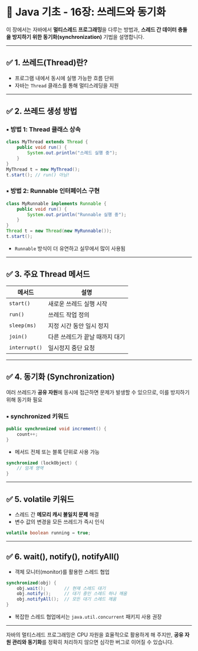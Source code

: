 # 📘 Java 기초 - 16장: 쓰레드와 동기화

이 장에서는 자바에서 **멀티스레드 프로그래밍**을 다루는 방법과, **스레드 간 데이터 충돌을 방지하기 위한 동기화(synchronization)** 기법을 설명합니다.

---

## ✅ 1. 쓰레드(Thread)란?

- 프로그램 내에서 동시에 실행 가능한 흐름 단위
- 자바는 `Thread` 클래스를 통해 멀티스레딩을 지원

---

## ✅ 2. 쓰레드 생성 방법

### ▪ 방법 1: Thread 클래스 상속
```java
class MyThread extends Thread {
    public void run() {
        System.out.println("스레드 실행 중");
    }
}
MyThread t = new MyThread();
t.start(); // run() 아님!
```

### ▪ 방법 2: Runnable 인터페이스 구현
```java
class MyRunnable implements Runnable {
    public void run() {
        System.out.println("Runnable 실행 중");
    }
}
Thread t = new Thread(new MyRunnable());
t.start();
```

- `Runnable` 방식이 더 유연하고 실무에서 많이 사용됨

---

## ✅ 3. 주요 Thread 메서드

| 메서드         | 설명                          |
|----------------|-------------------------------|
| `start()`      | 새로운 쓰레드 실행 시작        |
| `run()`        | 쓰레드 작업 정의               |
| `sleep(ms)`    | 지정 시간 동안 일시 정지       |
| `join()`       | 다른 쓰레드가 끝날 때까지 대기 |
| `interrupt()`  | 일시정지 중단 요청             |

---

## ✅ 4. 동기화 (Synchronization)

여러 쓰레드가 **공유 자원**에 동시에 접근하면 문제가 발생할 수 있으므로, 이를 방지하기 위해 동기화 필요

### ▪ synchronized 키워드

```java
public synchronized void increment() {
    count++;
}
```

- 메서드 전체 또는 블록 단위로 사용 가능

```java
synchronized (lockObject) {
    // 임계 영역
}
```

---

## ✅ 5. volatile 키워드

- 스레드 간 **메모리 캐시 불일치 문제** 해결
- 변수 값의 변경을 모든 쓰레드가 즉시 인식

```java
volatile boolean running = true;
```

---

## ✅ 6. wait(), notify(), notifyAll()

- 객체 모니터(monitor)를 활용한 스레드 협업

```java
synchronized(obj) {
    obj.wait();       // 현재 스레드 대기
    obj.notify();     // 대기 중인 스레드 하나 깨움
    obj.notifyAll();  // 모든 대기 스레드 깨움
}
```

- 복잡한 스레드 협업에서는 `java.util.concurrent` 패키지 사용 권장

---

자바의 멀티스레드 프로그래밍은 CPU 자원을 효율적으로 활용하게 해 주지만, **공유 자원 관리와 동기화**를 정확히 처리하지 않으면 심각한 버그로 이어질 수 있습니다.